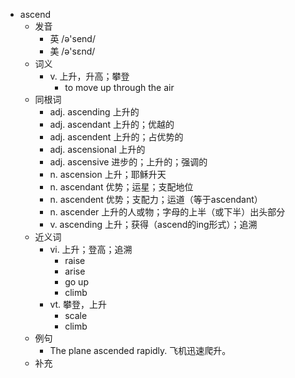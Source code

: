 - ascend
  - 发音
    - 英 /ə'send/
    - 美 /ə'sɛnd/
  - 词义
    - v. 上升，升高；攀登
      - to move up through the air
  - 同根词
    - adj. ascending 上升的
    - adj. ascendant 上升的；优越的
    - adj. ascendent 上升的；占优势的
    - adj. ascensional 上升的
    - adj. ascensive 进步的；上升的；强调的
    - n. ascension 上升；耶稣升天
    - n. ascendant 优势；运星；支配地位
    - n. ascendent 优势；支配力；运道（等于ascendant）
    - n. ascender 上升的人或物；字母的上半（或下半）出头部分
    - v. ascending 上升；获得（ascend的ing形式）；追溯
  - 近义词
    - vi. 上升；登高；追溯
      - raise
      - arise
      - go up
      - climb
    - vt. 攀登，上升
      - scale
      - climb
  - 例句
    - The plane ascended rapidly. 飞机迅速爬升。
  - 补充